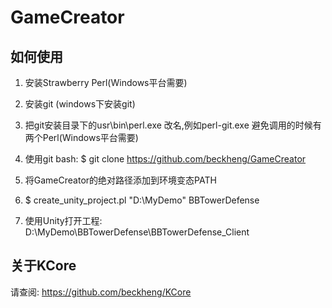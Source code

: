 # GameCreator

## 如何使用

1. 安装Strawberry Perl(Windows平台需要)

2. 安装git (windows下安装git)

3. 把git安装目录下的usr\bin\perl.exe 改名,例如perl-git.exe 避免调用的时候有两个Perl(Windows平台需要)

4. 使用git bash: $ git clone https://github.com/beckheng/GameCreator

5. 将GameCreator的绝对路径添加到环境变态PATH

6. $ create_unity_project.pl "D:\MyDemo" BBTowerDefense

7. 使用Unity打开工程: D:\MyDemo\BBTowerDefense\BBTowerDefense_Client

## 关于KCore

请查阅: https://github.com/beckheng/KCore
